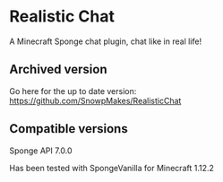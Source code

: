 # Realistic Chat

A Minecraft Sponge chat plugin, chat like in real life!

## Archived version
Go here for the up to date version: https://github.com/SnowpMakes/RealisticChat

## Compatible versions
Sponge API 7.0.0

Has been tested with SpongeVanilla for Minecraft 1.12.2

